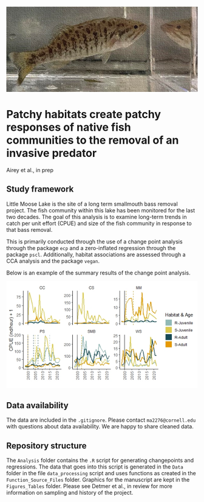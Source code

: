 ![image of a smallmouth bass](https://github.com/meairey/literate-potato/blob/main/Graphics/SMB_image.jpg?raw=true)


# Patchy habitats create patchy responses of native fish communities to the removal of an invasive predator 
Airey et al., in prep 

## Study framework 
Little Moose Lake is the site of a long term smallmouth bass removal project. The fish community within this lake has been monitored for the last two decades. The goal of this analysis is to examine long-term trends in catch per unit effort (CPUE) and size of the fish community in response to that bass removal.

This is primarily conducted through the use of a change point analysis through the package `ecp` and a zero-inflated regression through the package `pscl`. Additionally, habitat associations are assessed through a CCA analysis and the package `vegan`.


Below is an example of the summary results of the change point analysis. 

![image of graph](https://github.com/meairey/crispy-bassoon/blob/main/Figures_Tables/Fig5_ChangepointLML.jpeg)

## Data availability

The data are included in the `.gitignore`. Please contact `ma2276@cornell.edu` with questions about data availability. We are happy to share cleaned data.

## Repository structure

The `Analysis` folder contains the `.R` script for generating changepoints and regressions. The data that goes into this script is generated in the `Data` folder in the file `data_processing` script and uses functions as created in the `Function_Source_Files` folder. Graphics for the manuscript are kept in the `Figures_Tables` folder. Please see Detmer et al., in review for more information on sampling and history of the project.


